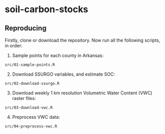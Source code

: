 # soil-carbon-stocks

## Reproducing
Firstly, clone or download the repository. Now run all the following scripts, in order:   

1. Sample points for each county in Arkansas:
```
src/01-sample-points.R
```

2. Download SSURGO variables, and estimate SOC:
```
src/02-download-ssurgo.R
```

3. Download weekly 1 km resolution Volumetric Water Content (VWC) raster files:
```
src/03-download-vwc.R
```

4. Preprocess VWC data:
```
src/04-preprocess-vwc.R
```
